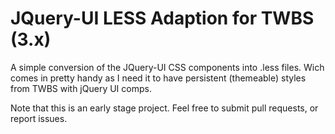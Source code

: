 # JQuery-UI LESS Adaption for TWBS (3.x)

A simple conversion of the JQuery-UI CSS components into .less files.
Wich comes in pretty handy as I need it to have persistent (themeable) styles
from TWBS with jQuery UI comps. 


Note that this is an early stage project. Feel free to submit pull requests, or report issues.

